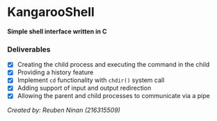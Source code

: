 # KangarooShell
**Simple shell interface written in C**
### Deliverables
- [x] Creating the child process and executing the command in the child
- [x] Providing a history feature
- [x] Implement `cd` functionality with `chdir()` system call
- [x] Adding support of input and output redirection
- [x] Allowing the parent and child processes to communicate via a pipe

*Created by: Reuben Ninan (216315509)*

